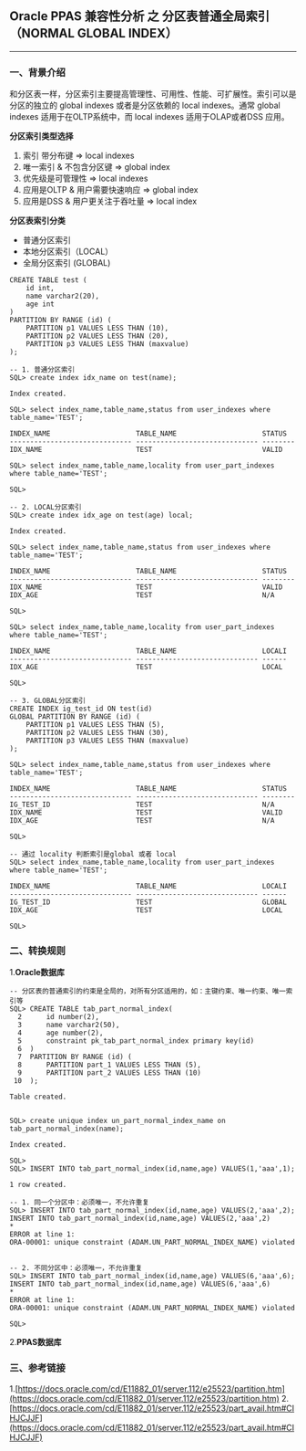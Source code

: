 ## Oracle PPAS 兼容性分析 之 分区表普通全局索引（NORMAL GLOBAL INDEX）
---

### 一、背景介绍
和分区表一样，分区索引主要提高管理性、可用性、性能、可扩展性。索引可以是分区的独立的 global indexes 或者是分区依赖的 local indexes。通常 global indexes 适用于在OLTP系统中，而 local indexes 适用于OLAP或者DSS 应用。

**分区索引类型选择**
1. 索引 带分布键 => local indexes
2. 唯一索引 & 不包含分区键  => global index
3. 优先级是可管理性  => local indexes
4. 应用是OLTP & 用户需要快速响应   => global index
5. 应用是DSS & 用户更关注于吞吐量   => local index

**分区表索引分类**
+ 普通分区索引
+ 本地分区索引（LOCAL）
+ 全局分区索引 (GLOBAL)

```
CREATE TABLE test (
    id int,
    name varchar2(20),
    age int
)
PARTITION BY RANGE (id) (
    PARTITION p1 VALUES LESS THAN (10),
    PARTITION p2 VALUES LESS THAN (20),
    PARTITION p3 VALUES LESS THAN (maxvalue)
);

-- 1. 普通分区索引
SQL> create index idx_name on test(name);

Index created.

SQL> select index_name,table_name,status from user_indexes where table_name='TEST';

INDEX_NAME                     TABLE_NAME                     STATUS
------------------------------ ------------------------------ --------
IDX_NAME                       TEST                           VALID

SQL> select index_name,table_name,locality from user_part_indexes where table_name='TEST';

SQL>

-- 2. LOCAL分区索引
SQL> create index idx_age on test(age) local;

Index created.

SQL> select index_name,table_name,status from user_indexes where table_name='TEST';

INDEX_NAME                     TABLE_NAME                     STATUS
------------------------------ ------------------------------ --------
IDX_NAME                       TEST                           VALID
IDX_AGE                        TEST                           N/A

SQL> 

SQL> select index_name,table_name,locality from user_part_indexes where table_name='TEST';

INDEX_NAME                     TABLE_NAME                     LOCALI
------------------------------ ------------------------------ ------
IDX_AGE                        TEST                           LOCAL

SQL> 

-- 3. GLOBAL分区索引
CREATE INDEX ig_test_id ON test(id)
GLOBAL PARTITION BY RANGE (id) (
    PARTITION p1 VALUES LESS THAN (5),
    PARTITION p2 VALUES LESS THAN (30),
    PARTITION p3 VALUES LESS THAN (maxvalue)
);

SQL> select index_name,table_name,status from user_indexes where table_name='TEST';

INDEX_NAME                     TABLE_NAME                     STATUS
------------------------------ ------------------------------ --------
IG_TEST_ID                     TEST                           N/A
IDX_NAME                       TEST                           VALID
IDX_AGE                        TEST                           N/A

SQL> 

-- 通过 locality 判断索引是global 或者 local
SQL> select index_name,table_name,locality from user_part_indexes where table_name='TEST';

INDEX_NAME                     TABLE_NAME                     LOCALI
------------------------------ ------------------------------ ------
IG_TEST_ID                     TEST                           GLOBAL
IDX_AGE                        TEST                           LOCAL

SQL> 

```


### 二、转换规则
1.**Oracle数据库**
```
-- 分区表的普通索引的约束是全局的，对所有分区适用的，如：主键约束、唯一约束、唯一索引等
SQL> CREATE TABLE tab_part_normal_index(
  2      id number(2),
  3      name varchar2(50),
  4      age number(2),
  5      constraint pk_tab_part_normal_index primary key(id)
  6  )
  7  PARTITION BY RANGE (id) (
  8      PARTITION part_1 VALUES LESS THAN (5),
  9      PARTITION part_2 VALUES LESS THAN (10)
 10  );

Table created. 


SQL> create unique index un_part_normal_index_name on tab_part_normal_index(name);

Index created.

SQL> 
SQL> INSERT INTO tab_part_normal_index(id,name,age) VALUES(1,'aaa',1);

1 row created.

-- 1. 同一个分区中：必须唯一，不允许重复
SQL> INSERT INTO tab_part_normal_index(id,name,age) VALUES(2,'aaa',2);
INSERT INTO tab_part_normal_index(id,name,age) VALUES(2,'aaa',2)
*
ERROR at line 1:
ORA-00001: unique constraint (ADAM.UN_PART_NORMAL_INDEX_NAME) violated


-- 2. 不同分区中：必须唯一，不允许重复
SQL> INSERT INTO tab_part_normal_index(id,name,age) VALUES(6,'aaa',6);
INSERT INTO tab_part_normal_index(id,name,age) VALUES(6,'aaa',6)
*
ERROR at line 1:
ORA-00001: unique constraint (ADAM.UN_PART_NORMAL_INDEX_NAME) violated

SQL> 
```

2.**PPAS数据库**


### 三、参考链接
1.[https://docs.oracle.com/cd/E11882_01/server.112/e25523/partition.htm](https://docs.oracle.com/cd/E11882_01/server.112/e25523/partition.htm)
2.[https://docs.oracle.com/cd/E11882_01/server.112/e25523/part_avail.htm#CIHJCJJF](https://docs.oracle.com/cd/E11882_01/server.112/e25523/part_avail.htm#CIHJCJJF)
